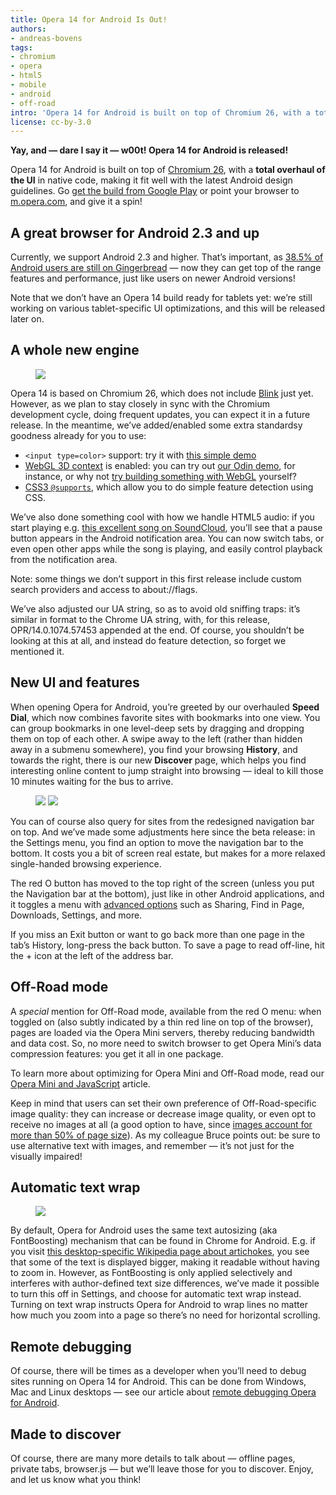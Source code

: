 ```yaml
---
title: Opera 14 for Android Is Out!
authors:
- andreas-bovens
tags:
- chromium
- opera
- html5
- mobile
- android
- off-road
intro: 'Opera 14 for Android is built on top of Chromium 26, with a total overhaul of the UI in native code, making it fit well with the latest Android design guidelines. Go get the build from Google Play or point your browser to m.opera.com, and give it a spin!'
license: cc-by-3.0
---
```


**Yay, and — dare I say it — w00t! Opera 14 for Android is released!**

Opera 14 for Android is built on top of [Chromium 26][1], with a **total overhaul of the UI** in native code, making it fit well with the latest Android design guidelines. Go [get the build from Google Play][2] or point your browser to [m.opera.com][3], and give it a spin!

[1]: http://www.chromium.org/
[2]: https://play.google.com/store/apps/details?id=com.opera.browser (Opera for Android)
[3]: http://m.opera.com/

## A great browser for Android 2.3 and up

Currently, we support Android 2.3 and higher. That’s important, as [38.5% of Android users are still on Gingerbread][4] — now they can get top of the range features and performance, just like users on newer Android versions!

[4]: http://developer.android.com/about/dashboards/index.html

Note that we don’t have an Opera 14 build ready for tablets yet: we’re still working on various tablet-specific UI optimizations, and this will be released later on.

## A whole new engine

<figure block="figure">
	<img elem="media" src="{{ page.id }}/opera-audio-handling-300.png">
</figure>

Opera 14 is based on Chromium 26, which does not include [Blink][5] just yet. However, as we plan to stay closely in sync with the Chromium development cycle, doing frequent updates, you can expect it in a future release. In the meantime, we’ve added/enabled some extra standardsy goodness already for you to use:

[5]: http://www.chromium.org/blink

- `<input type=color>` support: try it with [this simple demo][6]
- [WebGL 3D context][7] is enabled: you can try out [our Odin demo][8], for instance, or why not [try building something with WebGL][7] yourself?
- [CSS3 `@supports`][9], which allow you to do simple feature detection using CSS.

[6]: http://jsbin.com/oxomam/1/
[7]: https://dev.opera.com/articles/view/an-introduction-to-webgl/
[8]: http://operasoftware.github.io/Odin/mobile/
[9]: https://dev.opera.com/articles/view/native-css-feature-detection-via-the-supports-rule/

We’ve also done something cool with how we handle HTML5 audio: if you start playing e.g. [this excellent song on SoundCloud][10], you’ll see that a pause button appears in the Android notification area. You can now switch tabs, or even open other apps while the song is playing, and easily control playback from the notification area.

[10]: http://m.soundcloud.com/jamie-van-dyck/ugonnas-song-july-7th-8th-2012

Note: some things we don’t support in this first release include custom search providers and access to about://flags.

We’ve also adjusted our UA string, so as to avoid old sniffing traps: it’s similar in format to the Chrome UA string, with, for this release, OPR/14.0.1074.57453 appended at the end. Of course, you shouldn’t be looking at this at all, and instead do feature detection, so forget we mentioned it.

## New UI and features

When opening Opera for Android, you’re greeted by our overhauled **Speed Dial**, which now combines favorite sites with bookmarks into one view. You can group bookmarks in one level-deep sets by dragging and dropping them on top of each other. A swipe away to the left (rather than hidden away in a submenu somewhere), you find your browsing **History**, and towards the right, there is our new **Discover** page, which helps you find interesting online content to jump straight into browsing — ideal to kill those 10 minutes waiting for the bus to arrive.

<figure block="figure">
	<img elem="media" src="{{ page.id }}/top3.png">
	<img elem="media" src="{{ page.id }}/bottom3.png">
</figure>

You can of course also query for sites from the redesigned navigation bar on top. And we’ve made some adjustments here since the beta release: in the Settings menu, you find an option to move the navigation bar to the bottom. It costs you a bit of screen real estate, but makes for a more relaxed single-handed browsing experience.

The red O button has moved to the top right of the screen (unless you put the Navigation bar at the bottom), just like in other Android applications, and it toggles a menu with [advanced options][11] such as Sharing, Find in Page, Downloads, Settings, and more.

[11]: https://www.opera.com/help/mobile

If you miss an Exit button or want to go back more than one page in the tab’s History, long-press the back button. To save a page to read off-line, hit the + icon at the left of the address bar.

## Off-Road mode

A _special_ mention for Off-Road mode, available from the red O menu: when toggled on (also subtly indicated by a thin red line on top of the browser), pages are loaded via the Opera Mini servers, thereby reducing bandwidth and data cost. So, no more need to switch browser to get Opera Mini’s data compression features: you get it all in one package.

To learn more about optimizing for Opera Mini and Off-Road mode, read our [Opera Mini and JavaScript][12] article.

[12]: https://dev.opera.com/articles/view/opera-mini-and-javascript/

Keep in mind that users can set their own preference of Off-Road-specific image quality: they can increase or decrease image quality, or even opt to receive no images at all (a good option to have, since [images account for more than 50% of page size][13]). As my colleague Bruce points out: be sure to use alternative text with images, and remember — it’s not just for the visually impaired!

[13]: http://httparchive.org/interesting.php#bytesperpage

## Automatic text wrap

<figure block="figure">
	<img elem="media" src="{{ page.id }}/text-wrap.png">
</figure>

By default, Opera for Android uses the same text autosizing (aka FontBoosting) mechanism that can be found in Chrome for Android. E.g. if you visit [this desktop-specific Wikipedia page about artichokes][14], you see that some of the text is displayed bigger, making it readable without having to zoom in. However, as FontBoosting is only applied selectively and interferes with author-defined text size differences, we’ve made it possible to turn this off in Settings, and choose for automatic text wrap instead. Turning on text wrap instructs Opera for Android to wrap lines no matter how much you zoom into a page so there’s no need for horizontal scrolling.

[14]: http://en.wikipedia.org/w/index.php?title=Artichokes&mobileaction=toggle_view_desktop

## Remote debugging

Of course, there will be times as a developer when you’ll need to debug sites running on Opera 14 for Android. This can be done from Windows, Mac and Linux desktops — see our article about [remote debugging Opera for Android][15].

[15]: https://dev.opera.com/articles/view/remotely-debugging-opera-for-android/

## Made to discover

Of course, there are many more details to talk about — offline pages, private tabs, browser.js — but we’ll leave those for you to discover. Enjoy, and let us know what you think!

